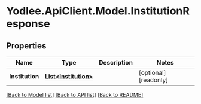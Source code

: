 # Yodlee.ApiClient.Model.InstitutionResponse

## Properties

Name | Type | Description | Notes
------------ | ------------- | ------------- | -------------
**Institution** | [**List&lt;Institution&gt;**](Institution.md) |  | [optional] [readonly] 

[[Back to Model list]](../README.md#documentation-for-models) [[Back to API list]](../README.md#documentation-for-api-endpoints) [[Back to README]](../README.md)

